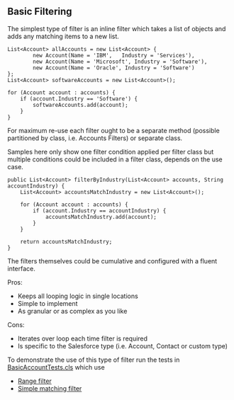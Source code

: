 Basic Filtering
---------------

The simplest type of filter is an inline filter which takes a list of objects and adds any matching items to a new list.

```Apex
List<Account> allAccounts = new List<Account> {
        new Account(Name = 'IBM', 	Industry = 'Services'),
        new Account(Name = 'Microsoft', Industry = 'Software'),
        new Account(Name = 'Oracle', Industry = 'Software')
};
List<Account> softwareAccounts = new List<Account>();

for (Account account : accounts) {
    if (account.Industry == 'Software') {
        softwareAccounts.add(account);
    }
}
```

For maximum re-use each filter ought to be a separate method (possible partitioned by class, i.e. Accounts Filters) or separate class.

Samples here only show one filter condition applied per filter class but multiple conditions could be included in a filter class, depends on the use case.

```Apex
public List<Account> filterByIndustry(List<Account> accounts, String accountIndustry) {
    List<Account> accountsMatchIndustry = new List<Account>();

    for (Account account : accounts) {
        if (account.Industry == accountIndustry) {
            accountsMatchIndustry.add(account);
        }
    }

    return accountsMatchIndustry;
}
```

The filters themselves could be cumulative and configured with a fluent interface.

Pros: 
- Keeps all looping logic in single locations
- Simple to implement
- As granular or as complex as you like

Cons:
- Iterates over loop each time filter is required
- Is specific to the Salesforce type (i.e. Account, Contact or custom type)

To demonstrate the use of this type of filter run the tests in [BasicAccountTests.cls](BasicAccountTests.cls) which use
- [Range filter](BasicAccountEmpRangeFilter.cls)
- [Simple matching filter](BasicAccountIndFilter.cls)

